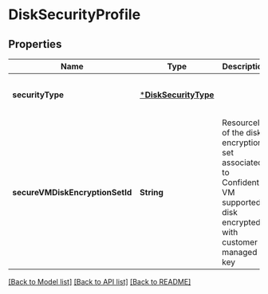# DiskSecurityProfile


## Properties
Name | Type | Description | Notes
------------ | ------------- | ------------- | -------------
**securityType** | [***DiskSecurityType**](DiskSecurityType.md) |  | [optional] [default to nothing]
**secureVMDiskEncryptionSetId** | **String** | ResourceId of the disk encryption set associated to Confidential VM supported disk encrypted with customer managed key | [optional] [default to nothing]


[[Back to Model list]](../README.md#models) [[Back to API list]](../README.md#api-endpoints) [[Back to README]](../README.md)


